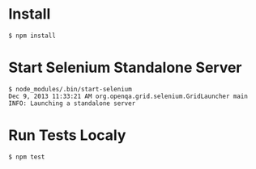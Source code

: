 # Install

	$ npm install

# Start Selenium Standalone Server

	$ node_modules/.bin/start-selenium               
	Dec 9, 2013 11:33:21 AM org.openqa.grid.selenium.GridLauncher main
	INFO: Launching a standalone server

# Run Tests Localy

	$ npm test